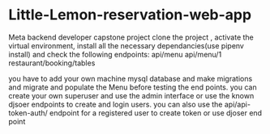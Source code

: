 # Little-Lemon-reservation-web-app

Meta backend developer capstone project
clone the project , activate the virtual environment, install all the necessary dependancies(use pipenv install) and check the following endpoints:
api/menu
api/menu/1
restaurant/booking/tables 

you have to add your own machine mysql database and make migrations and migrate and populate the Menu  before testing the end points.
you can create your own superuser and use the admin interface or use the known djsoer endpoints to create and login users. you can also use the api/api-token-auth/  endpoint for a registered user to create token or use djoser end point
